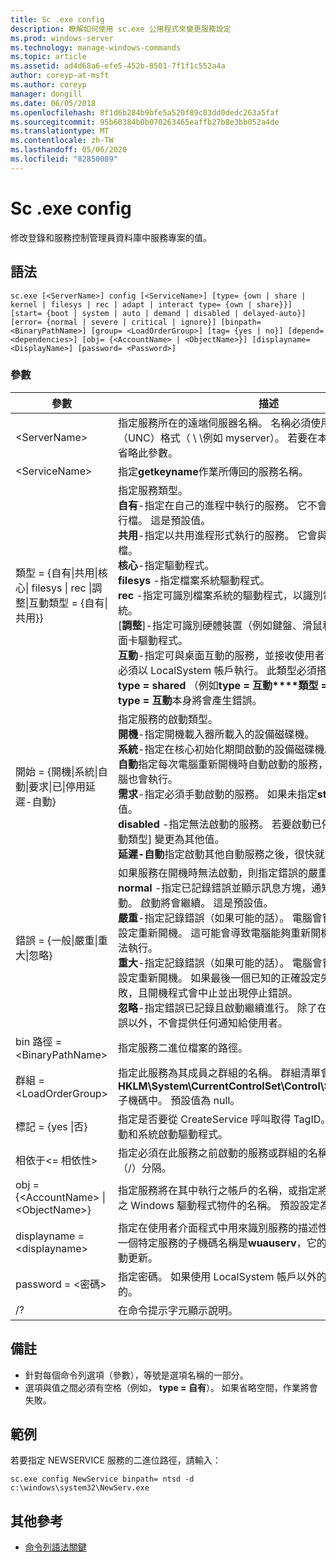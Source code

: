 ```yaml
---
title: Sc .exe config
description: 瞭解如何使用 sc.exe 公用程式來變更服務設定
ms.prod: windows-server
ms.technology: manage-windows-commands
ms.topic: article
ms.assetid: ad4d68a6-efe5-452b-8501-7f1f1c552a4a
author: coreyp-at-msft
ms.author: coreyp
manager: dongill
ms.date: 06/05/2018
ms.openlocfilehash: 8f1d6b284b9bfe5a520f89c03dd0dedc263a5faf
ms.sourcegitcommit: 95b60384b0b070263465eaffb27b8e3bb052a4de
ms.translationtype: MT
ms.contentlocale: zh-TW
ms.lasthandoff: 05/06/2020
ms.locfileid: "82850089"
---
```

# <a name="scexe-config"></a>Sc .exe config

修改登錄和服務控制管理員資料庫中服務專案的值。

## <a name="syntax"></a>語法

```
sc.exe [<ServerName>] config [<ServiceName>] [type= {own | share | kernel | filesys | rec | adapt | interact type= {own | share}}] [start= {boot | system | auto | demand | disabled | delayed-auto}] [error= {normal | severe | critical | ignore}] [binpath= <BinaryPathName>] [group= <LoadOrderGroup>] [tag= {yes | no}] [depend= <dependencies>] [obj= {<AccountName> | <ObjectName>}] [displayname= <DisplayName>] [password= <Password>]
```

### <a name="parameters"></a>參數

|參數|描述|
|---------|-----------|
|\<ServerName>|指定服務所在的遠端伺服器名稱。 名稱必須使用通用命名慣例（UNC）格式（ \\ \\例如 myserver）。 若要在本機執行 SC.EXE，請省略此參數。|
|\<ServiceName>|指定**getkeyname**作業所傳回的服務名稱。|
|類型 = {自有\|共用\|核心\| filesys \| rec \|調整\|互動類型 = {自有\|共用}} | 指定服務類型。</br>**自有**-指定在自己的進程中執行的服務。 它不會與其他服務共用可執行檔。 這是預設值。</br>**共用**-指定以共用進程形式執行的服務。 它會與其他服務共用可執行檔。</br>**核心**-指定驅動程式。</br>**filesys** -指定檔案系統驅動程式。</br>**rec** -指定可識別檔案系統的驅動程式，以識別電腦上使用的檔案系統。</br>[**調整**]-指定可識別硬體裝置（例如鍵盤、滑鼠和磁片磁碟機）的介面卡驅動程式。</br>**互動**-指定可與桌面互動的服務，並接收使用者的輸入。 互動式服務必須以 LocalSystem 帳戶執行。 此類型必須搭配**type = 自有**或**type = shared** （例如**type = 互動****類型 = 自有**）使用。 使用**type = 互動**本身將會產生錯誤。|
|開始 = {開機\|系統\|自動\|要求\|已\|停用延遲-自動}|指定服務的啟動類型。</br>**開機**-指定開機載入器所載入的設備磁碟機。</br>**系統**-指定在核心初始化期間啟動的設備磁碟機。</br>**自動**指定每次電腦重新開機時自動啟動的服務，即使沒有一個登入電腦也會執行。</br>**需求**-指定必須手動啟動的服務。 如果未指定**start =** ，這就是預設值。</br>**disabled** -指定無法啟動的服務。 若要啟動已停用的服務，請將 [啟動類型] 變更為其他值。</br>**延遲-自動**指定啟動其他自動服務之後，很快就會自動啟動的服務。|
|錯誤 = {一般\|嚴重\|重大\|忽略}|如果服務在開機時無法啟動，則指定錯誤的嚴重性。</br>**normal** -指定已記錄錯誤並顯示訊息方塊，通知使用者服務無法啟動。 啟動將會繼續。 這是預設值。</br>**嚴重**-指定記錄錯誤（如果可能的話）。 電腦會嘗試使用上次的正確設定重新開機。 這可能會導致電腦能夠重新開機，但服務可能仍無法執行。</br>**重大**-指定記錄錯誤（如果可能的話）。 電腦會嘗試使用上次的正確設定重新開機。 如果最後一個已知的正確設定失敗，啟動也會失敗，且開機程式會中止並出現停止錯誤。</br>**忽略**-指定錯誤已記錄且啟動繼續進行。 除了在事件記錄檔中記錄錯誤以外，不會提供任何通知給使用者。|
|bin 路徑 = \<BinaryPathName>|指定服務二進位檔案的路徑。|
|群組 = \<LoadOrderGroup>|指定此服務為其成員之群組的名稱。 群組清單會儲存在登錄中的**HKLM\System\CurrentControlSet\Control\ServiceGroupOrder**子機碼中。 預設值為 null。|
|標記 = {yes \|否}|指定是否要從 CreateService 呼叫取得 TagID。 標記僅用於開機啟動和系統啟動驅動程式。|
|相依于\<= 相依性>|指定必須在此服務之前啟動的服務或群組的名稱。 名稱是以正斜線（/）分隔。|
|obj = {\<AccountName> \| \<ObjectName>}|指定服務將在其中執行之帳戶的名稱，或指定將在其中執行驅動程式之 Windows 驅動程式物件的名稱。 預設設定為 [ **LocalSystem**]。|
|displayname = \<displayname>|指定在使用者介面程式中用來識別服務的描述性名稱。 例如，其中一個特定服務的子機碼名稱是**wuauserv**，它的顯示名稱會更容易自動更新。|
|password = \<密碼>|指定密碼。 如果使用 LocalSystem 帳戶以外的帳戶，則這是必要的。|
|/?|在命令提示字元顯示說明。|

## <a name="remarks"></a>備註

-   針對每個命令列選項（參數），等號是選項名稱的一部分。
-   選項與值之間必須有空格（例如， **type = 自有**）。 如果省略空間，作業將會失敗。

## <a name="examples"></a>範例

若要指定 NEWSERVICE 服務的二進位路徑，請輸入：
```
sc.exe config NewService binpath= ntsd -d c:\windows\system32\NewServ.exe
```

## <a name="additional-references"></a>其他參考

- [命令列語法關鍵](command-line-syntax-key.md)
